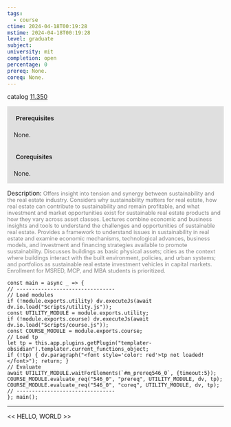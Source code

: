 ```yaml
---
tags:
  - course
ctime: 2024-04-18T00:19:28
mstime: 2024-04-18T00:19:28
level: graduate
subject: 
university: mit
completion: open
percentage: 0
prereq: None.
coreq: None.
---
```


catalog [11.350](http://student.mit.edu/catalog/m11c.html#11.350)

<span style="display: block; padding: 15px; background-color: rgb(100, 100, 100, 0.2);"><font id="m_prereq546_0" style="display: block; font-family: Arial, sans-serif; font-weight: bold; padding: 5px">Prerequisites</font><br><span id="prereq546_0">None.</span></span>
<span style="display: block; padding: 15px; background-color: rgb(100, 100, 100, 0.2);"><font id="m_coreq546_0" style="display: block; font-family: Arial, sans-serif; font-weight: bold; padding: 5px">Corequisites</font><br><span id="coreq546_0">None.</span></span>

<font style="">Description:</font>
<font style="color: grey; font-size: 0.8rem;">Offers insight into tension and synergy between sustainability and the real estate industry. Considers why sustainability matters for real estate, how real estate can contribute to sustainability and remain profitable, and what investment and market opportunities exist for sustainable real estate products and how they vary across asset classes. Lectures combine economic and business insights and tools to understand the challenges and opportunities of sustainable real estate. Provides a framework to understand issues in sustainability in real estate and examine economic mechanisms, technological advances, business models, and investment and financing strategies available to promote sustainability. Discusses buildings as basic physical assets; cities as the context where buildings interact with the built environment, policies, and urban systems; and portfolios as sustainable real estate investment vehicles in capital markets. Enrollment for MSRED, MCP, and MBA students is prioritized.</font>

```dataviewjs
const main = async _ => {
// --------------------------------
// Load modules
if (!module.exports.utility) dv.executeJs(await dv.io.load("Scripts/utility.js"));
const UTILITY_MODULE = module.exports.utility;
if (!module.exports.course) dv.executeJs(await dv.io.load("Scripts/course.js"));
const COURSE_MODULE = module.exports.course;
// Load tp
let tp = this.app.plugins.getPlugin("templater-obsidian").templater.current_functions_object;
if (!tp) { dv.paragraph("<font style='color: red'>tp not loaded!</font>"); return; }
// Evaluate
await UTILITY_MODULE.waitForElements(`#m_prereq546_0`, {timeout:5});
COURSE_MODULE.evaluate_req("546_0", "prereq", UTILITY_MODULE, dv, tp);
COURSE_MODULE.evaluate_req("546_0", "coreq", UTILITY_MODULE, dv, tp);
// --------------------------------
}; main();
```

---

<< HELLO, WORLD >>

